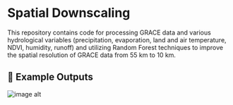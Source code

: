 # Spatial Downscaling

This repository contains code for processing GRACE data and various hydrological variables (precipitation, evaporation, land and air temperature, NDVI, humidity, runoff) and utilizing Random Forest techniques to improve the spatial resolution of GRACE data from 55 km to 10 km.



## 📸 Example Outputs

![image alt](https://github.com/SaeidDaliriSusefi/Grace-Downsacling/blob/e8f99ecc9aa2c1f563d4aa9f2c9d7de33a76f22d/Images/Grace_plots.PNG)
